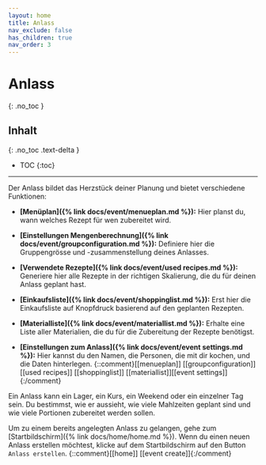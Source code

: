 ```yaml
---
layout: home
title: Anlass
nav_exclude: false
has_children: true
nav_order: 3
---
```

# Anlass
{: .no_toc }
## Inhalt
{: .no_toc .text-delta }

- TOC
{:toc}

---
Der Anlass bildet das Herzstück deiner Planung und bietet verschiedene Funktionen:

 * **[Menüplan]({% link docs/event/menueplan.md %}):** Hier planst du, wann welches Rezept für wen zubereitet wird.

- **[Einstellungen Mengenberechnung]({% link docs/event/groupconfiguration.md %}):** Definiere hier die Gruppengrösse und -zusammenstellung deines Anlasses.

- **[Verwendete Rezepte]({% link docs/event/used recipes.md %}):** Generiere hier alle Rezepte in der richtigen Skalierung, die du für deinen Anlass geplant hast.

- **[Einkaufsliste]({% link docs/event/shoppinglist.md %}):** Erst hier die Einkaufsliste auf Knopfdruck basierend auf den geplanten Rezepten.

- **[Materialliste]({% link docs/event/materiallist.md %}):** Erhalte eine Liste aller Materialien, die du für die Zubereitung der Rezepte benötigst.

- **[Einstellungen zum Anlass]({% link docs/event/event settings.md %}):** Hier kannst du den Namen, die Personen, die mit dir kochen, und die Daten hinterlegen.
  {::comment}[[menueplan]] [[groupconfiguration]] [[used recipes]] [[shoppinglist]] [[materiallist]][[event settings]]{:/comment}

Ein Anlass kann ein Lager, ein Kurs, ein Weekend oder ein einzelner Tag sein. Du bestimmst, wie er aussieht, wie viele Mahlzeiten geplant sind und wie viele Portionen zubereitet werden sollen.

Um zu einem bereits angelegten Anlass zu gelangen, gehe zum [Startbildschirm]({% link docs/home/home.md %}). Wenn du einen neuen Anlass erstellen möchtest, klicke auf dem Startbildschirm auf den Button `Anlass erstellen`.
{::comment}[[home]] [[event create]]{:/comment}
